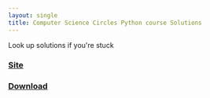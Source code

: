 ```yaml
---
layout: single
title: Computer Science Circles Python course Solutions
---
```


Look up solutions if you're stuck

### <a href="https://cscircles.cemc.uwaterloo.ca/">Site</a>

### <a href="https://github.com/Surferlul/csc-python-solutions/releases/download/1.0/Computer.Science.Circles.python.course.solutions.zip">Download</a>

